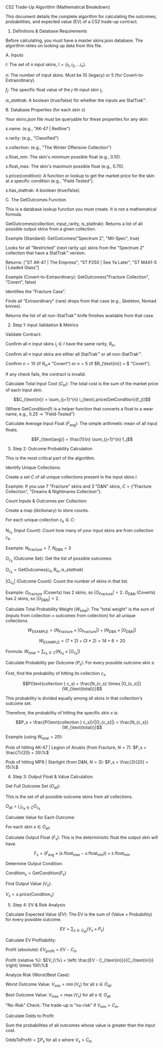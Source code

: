 CS2 Trade-Up Algorithm (Mathematical Breakdown)

This document details the complete algorithm for calculating the outcomes, probabilities, and expected value (EV) of a CS2 trade-up contract.

1. Definitions & Database Requirements

Before calculating, you must have a master skins.json database. The algorithm relies on looking up data from this file.

A. Inputs

$I$: The set of $n$ input skins, $I = \{i_1, i_2, ... i_n\}$.

$n$: The number of input skins. Must be 10 (legacy) or 5 (for Covert-to-Extraordinary).

$f_j$: The specific float value of the $j$-th input skin $i_j$.

$is\_stattrak$: A boolean (true/false) for whether the inputs are StatTrak™.

B. Database Properties (for each skin $s$)

Your skins.json file must be queryable for these properties for any skin:

s.name: (e.g., "AK-47 | Redline")

s.rarity: (e.g., "Classified")

s.collection: (e.g., "The Winter Offensive Collection")

s.float_min: The skin's minimum possible float (e.g., 0.10).

s.float_max: The skin's maximum possible float (e.g., 0.70).

s.price(condition): A function or lookup to get the market price for the skin at a specific condition (e.g., "Field-Tested").

s.has_stattrak: A boolean (true/false).

C. The GetOutcomes Function

This is a database lookup function you must create. It is not a mathematical formula.

GetOutcomes(collection, input_rarity, is_stattrak): Returns a list of all possible output skins from a given collection.

Example (Standard): GetOutcomes("Spectrum 2", "Mil-Spec", true)

Looks for all "Restricted" (next rarity up) skins from the "Spectrum 2" collection that have a StatTrak™ version.

Returns: ["ST AK-47 | The Empress", "ST P250 | See Ya Later", "ST M4A1-S | Leaded Glass"]

Example (Covert-to-Extraordinary): GetOutcomes("Fracture Collection", "Covert", false)

Identifies the "Fracture Case".

Finds all "Extraordinary" (rare) drops from that case (e.g., Skeleton, Nomad knives).

Returns the list of all non-StatTrak™ knife finishes available from that case.

2. Step 1: Input Validation & Metrics

Validate Contract:

Confirm all $n$ input skins $i_j \in I$ have the same rarity, $R_{\text{in}}$.

Confirm all $n$ input skins are either all StatTrak™ or all non-StatTrak™.

Confirm $n=10$ (if $R_{\text{in}} \neq$ "Covert") or $n=5$ (if $R_{\text{in}} = $ "Covert").

If any check fails, the contract is invalid.

Calculate Total Input Cost ($C_{\text{in}}$):
The total cost is the sum of the market price of each input skin.


$$C_{\text{in}} = \sum_{j=1}^{n} i_j\text{.price(GetCondition}(f_j))$$


(Where GetCondition(f) is a helper function that converts a float to a wear name, e.g., 0.25 -> "Field-Tested")

Calculate Average Input Float ($F_{\text{avg}}$):
The simple arithmetic mean of all input floats.


$$F_{\text{avg}} = \frac{1}{n} \sum_{j=1}^{n} f_j$$

3. Step 2: Outcome Probability Calculation

This is the most critical part of the algorithm.

Identify Unique Collections:

Create a set $C$ of all unique collections present in the input skins $I$.

Example: If you use 7 "Fracture" skins and 3 "D&N" skins, $C = \{\text{"Fracture Collection", "Dreams & Nightmares Collection"}\}$.

Count Inputs & Outcomes per Collection:

Create a map (dictionary) to store counts.

For each unique collection $c_k \in C$:

$N_{c_k}$ (Input Count): Count how many of your input skins are from collection $c_k$.

Example: $N_{\text{Fracture}} = 7$, $N_{\text{D&N}} = 3$

$O_{c_k}$ (Outcome Set): Get the list of possible outcomes:

$O_{c_k} = \text{GetOutcomes}(c_k, R_{\text{in}}, is\_stattrak)$

$|O_{c_k}|$ (Outcome Count): Count the number of skins in that list.

Example: $O_{\text{Fracture}}$ (Coverts) has 2 skins, so $|O_{\text{Fracture}}| = 2$. $O_{\text{D&N}}$ (Coverts) has 2 skins, so $|O_{\text{D&N}}| = 2$.

Calculate Total Probability Weight ($W_{\text{total}}$):
The "total weight" is the sum of (inputs from collection $\times$ outcomes from collection) for all unique collections.


$$W_{\text{EXAMPLE}} = (N_{\text{Fracture}} \times |O_{\text{Fracture}}|) + (N_{\text{D&N}} \times |O_{\text{D&N}}|)$$

$$W_{\text{EXAMPLE}} = (7 \times 2) + (3 \times 2) = 14 + 6 = 20$$

Formula: $W_{\text{total}} = \sum_{c_k \in C} (N_{c_k} \times |O_{c_k}|)$

Calculate Probability per Outcome ($P_s$):
For every possible outcome skin $s$:

First, find the probability of hitting its collection $c_s$.


$$P(\text{collection } c_s) = \frac{N_{c_s} \times |O_{c_s}|}{W_{\text{total}}}$$

This probability is divided equally among all skins in that collection's outcome set.

Therefore, the probability of hitting the specific skin $s$ is:


$$P_s = \frac{P(\text{collection } c_s)}{|O_{c_s}|} = \frac{N_{c_s}}{W_{\text{total}}}$$

Example (using $W_{\text{total}} = 20$):

Prob of hitting AK-47 | Legion of Anubis (from Fracture, $N=7$): $P_s = \frac{7}{20} = 35\%$

Prob of hitting MP9 | Starlight (from D&N, $N=3$): $P_s = \frac{3}{20} = 15\%$

4. Step 3: Output Float & Value Calculation

Get Full Outcome Set ($O_{\text{all}}$):

This is the set of all possible outcome skins from all collections.

$O_{\text{all}} = \bigcup_{c_k \in C} O_{c_k}$

Calculate Value for Each Outcome:

For each skin $s \in O_{\text{all}}$:

Calculate Output Float ($F_s$): This is the deterministic float the output skin will have.


$$F_s = (F_{\text{avg}} \times (s\text{.float}_{\text{max}} - s\text{.float}_{\text{min}})) + s\text{.float}_{\text{min}}$$

Determine Output Condition:

$\text{Condition}_s = \text{GetCondition}(F_s)$

Find Output Value ($V_s$):

$V_s = s\text{.price}(\text{Condition}_s)$

5. Step 4: EV & Risk Analysis

Calculate Expected Value ($EV$):
The EV is the sum of (Value $\times$ Probability) for every possible outcome.


$$EV = \sum_{s \in O_{\text{all}}} (V_s \times P_s)$$

Calculate EV Profitability:

Profit (absolute): $EV_{\text{profit}} = EV - C_{\text{in}}$

Profit (relative %): $EV_{\%} = \left( \frac{EV - C_{\text{in}}}{C_{\text{in}}} \right) \times 100\%$

Analyze Risk (Worst/Best Case):

Worst Outcome Value: $V_{\text{min}} = \min(V_s)$ for all $s \in O_{\text{all}}$

Best Outcome Value: $V_{\text{max}} = \max(V_s)$ for all $s \in O_{\text{all}}$

"No-Risk" Check: The trade-up is "no-risk" if $V_{\text{min}} > C_{\text{in}}$.

Calculate Odds to Profit:

Sum the probabilities of all outcomes whose value is greater than the input cost.

$\text{OddsToProfit} = \sum P_s$ for all $s$ where $V_s > C_{\text{in}}$